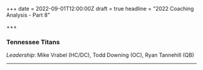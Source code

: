 +++
date = 2022-09-01T12:00:00Z
draft = true
headline = "2022 Coaching Analysis - Part 8"

+++
### Tennessee Titans

_Leadership_: Mike Vrabel (HC/DC), Todd Downing (OC), Ryan Tannehill (QB)

***